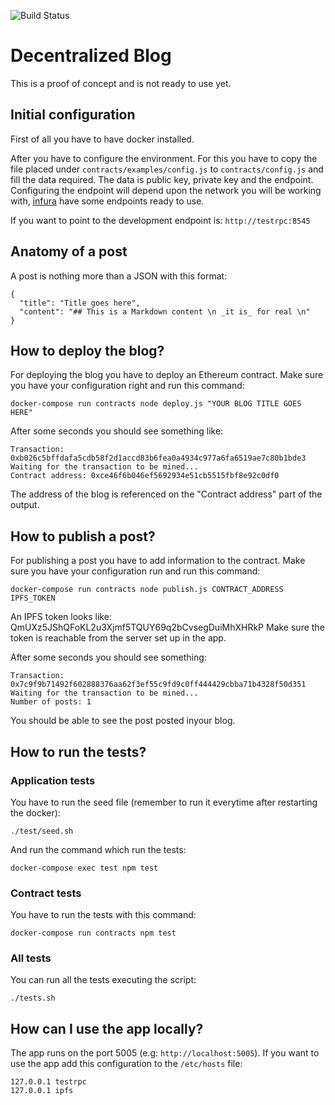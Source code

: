 ![Build Status](https://api.travis-ci.org/MiguelBel/DecentralizedBlog.svg?branch=travis-ci-integration)

# Decentralized Blog

This is a proof of concept and is not ready to use yet.

## Initial configuration

First of all you have to have docker installed.

After you have to configure the environment. For this you have to copy the file placed under `contracts/examples/config.js` to `contracts/config.js` and fill the data required. The data is public key, private key and the endpoint. Configuring the endpoint will depend upon the network you will be working with, [infura](https://infura.io/docs/#endpoints) have some endpoints ready to use.

If you want to point to the development endpoint is: `http://testrpc:8545`

## Anatomy of a post

A post is nothing more than a JSON with this format:

```
{
  "title": "Title goes here",
  "content": "## This is a Markdown content \n _it is_ for real \n"
}
```

## How to deploy the blog?

For deploying the blog you have to deploy an Ethereum contract. Make sure you have your configuration right and run this command:

```
docker-compose run contracts node deploy.js "YOUR BLOG TITLE GOES HERE"
```

After some seconds you should see something like:

```
Transaction: 0xb026c5bffdafa5cdb58f2d1accd83b6fea0a4934c977a6fa6519ae7c80b1bde3
Waiting for the transaction to be mined...
Contract address: 0xce46f6b046ef5692934e51cb5515fbf8e92c0df0
```

The address of the blog is referenced on the "Contract address" part of the output.

## How to publish a post?

For publishing a post you have to add information to the contract. Make sure you have your configuration run and run this command:

```
docker-compose run contracts node publish.js CONTRACT_ADDRESS IPFS_TOKEN
```

An IPFS token looks like: QmUXz5JShQFoKL2u3Xjmf5TQUY69q2bCvsegDuiMhXHRkP
Make sure the token is reachable from the server set up in the app.

After some seconds you should see something:

```
Transaction: 0x7c9f9b71492f602888376aa62f3ef55c9fd9c0ff444429cbba71b4328f50d351
Waiting for the transaction to be mined...
Number of posts: 1
```

You should be able to see the post posted inyour blog.

## How to run the tests?

### Application tests

You have to run the seed file (remember to run it everytime after restarting the docker):

```
./test/seed.sh
```

And run the command which run the tests:

```
docker-compose exec test npm test
```

### Contract tests

You have to run the tests with this command:

```
docker-compose run contracts npm test
```

### All tests

You can run all the tests executing the script:

```
./tests.sh
```

## How can I use the app locally?

The app runs on the port 5005 (e.g: `http://localhost:5005`). If you want to use the app add this configuration to the `/etc/hosts` file:

```
127.0.0.1 testrpc
127.0.0.1 ipfs
```